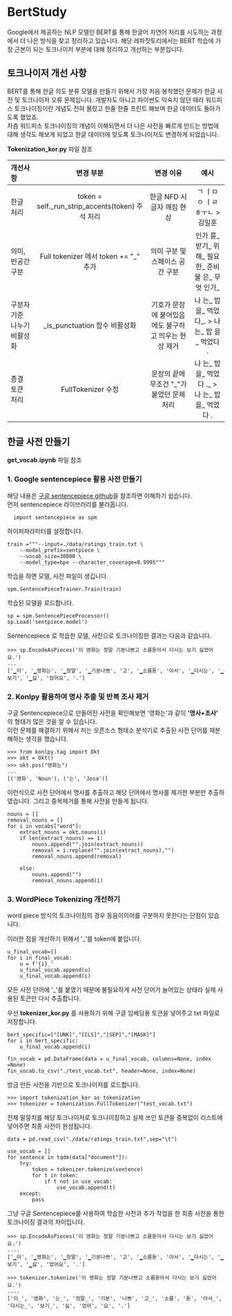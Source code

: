 # BertStudy
Google에서 제공하는 NLP 모델인 BERT를 통해 한글어 자연어 처리를 시도하는 과정에서 더 나은 방식을 찾고 정리하고 있습니다.
해당 레파짓토리에서는 BERT 학습에 가장 근본이 되는 토크나이저 부분에 대해 정리하고 개선하는 부분입니다.



## 토크나이저 개선 사항
BERT를 통해 한글 의도 분류 모델을 만들기 위해서 가장 처음 봉착했던 문제가 한글 사전 및 토크나이저 오류 문제입니다.
개발자도 아니고 파이썬도 익숙치 않던 때라 워드피스 토크나이징이란 개념도 전혀 몰랐고 한줄 한줄 프린트 해보며 한글 데이터도 돌아가도록 했었죠.   
차츰 워드피스 토크나이징의 개념이 이해되면서 더 나은 사전을 빠르게 만드는 방법에 대해 생각도 해보게 되었고 한글 데이터에 맞도록 토크나이저도 변경하게 되었습니다.

**Tokenization_kor.py** 파일 참조

|개선사항|변경 부분|변경 이유|예시|
|:-----|:---:|:---:|:---:|
|한글 처리|token = self._run_strip_accents(token) 주석 처리|한글 NFD 시 글자 깨짐 현상|ㄱ ㅣㅁ ㅇ ㅣㄹ ㅎㅜㄴ > 김일훈|
|의미, 빈공간 구분| Full tokenizer 에서 token += "_" 추가 |의미 구분 및 스페이스 공간 구분|인가 를_ 받기_ 위해_ 필요한_ 준비물 은_ 무엇 인가_|
|구분자 기준 나누기 비활성화|_is_punctuation 함수 비활성화|기호가 문장에 붙어있음에도 불구하고 띄우는 현상 제거|나 는_ 밥 을_ 먹었다_. > 나 는_ 밥 을_ 먹었다 .|
|종결 토큰 처리|FullTokenizer 수정|문장의 끝에 무조건 "\_"가 붙었던 문제 처리|나 는_ 밥 을_ 먹었다 ._  > 나 는_ 밥 을_ 먹었다 .|


## 한글 사전 만들기
**get_vocab.ipynb** 파일 참조

### 1. Google sentencepiece 활용 사전 만들기

해당 내용은 [구글 sentencepiece github](https://github.com/google/sentencepiece)을 참조하면 이해하기 쉽습니다.   
먼저 sentencepiece 라이브러리를 불러옵니다.
```
  import sentencepiece as spm
```
하이퍼파라미터를 설정합니다.
```
train ="""--input=./data/ratings_train.txt \
    --model_prefix=sentpiece \
    --vocab_size=30000 \
    --model_type=bpe --character_coverage=0.9995"""
```
학습을 하면 모델, 사전 파일이 생깁니다.
```
spm.SentencePieceTrainer.Train(train)
```

학습된 모델을 로드합니다.
```
sp = spm.SentencePieceProcessor()
sp.Load('sentpiece.model')
```
Sentencepiece 로 학습한 모델, 사전으로 토크나이징한 결과는 다음과 같습니다.
```
>>> sp.EncodeAsPieces('이 영화는 정말 기분나쁘고 소름돋아서 다시는 보기 싫었어요.')
...
['▁이', '▁영화는', '▁정말', '▁기분나쁘', '고', '▁소름돋', '아서', '▁다시는', '▁보기', '▁싫', '었어요', '.']
```
### 2. Konlpy 활용하여 명사 추출 및 반복 조사 제거
구글 Sentencepiece으로 만들어진 사전을 확인해보면 '영화는'과 같이 **'명사+조사'** 의 형태가 많은 것을 알 수 있습니다.    
이런 문제를 해결하기 위해서 저는 오픈소스 형태소 분석기로 추출된 사전 단어를 재분해하는 생각을 했습니다. 

```
>>> from konlpy.tag import Okt
>>> okt = Okt()
>>> okt.pos("영화는")
...
[('영화', 'Noun'), ('는', 'Josa')]
```

이런식으로 사전 단어에서 명사를 추출하고 해당 단어에서 명사를 제거한 부분만 추출하였습니다. 그리고 중복제거를 통해 사전을 만들게 됩니다.
```
nouns = []
removal_nouns = []
for i in vocabs["word"]:
    extract_nouns = okt.nouns(i)
    if len(extract_nouns) == 1:
        nouns.append("".join(extract_nouns))           
        removal = i.replace("".join(extract_nouns),"") 
        removal_nouns.append(removal)
        
    else:
        nouns.append("")
        removal_nouns.append(i)  
```

### 3. WordPiece Tokenizing 개선하기
word piece 방식의 토크나이징의 경우 동음이의어를 구분하지 못한다는 단점이 있습니다.

이러한 점을 개선하기 위해서 '\_'를 token에 붙입니다.
```
u_final_vocab=[]
for i in final_vocab:
    u = f'{i}_'
    u_final_vocab.append(u)
    u_final_vocab.append(i)  
```

모든 사전 단어에 '\_'를 붙였기 때문에 불필요하게 사전 단어가 늘어있는 상태라 실제 사용된 토큰만 다시 추출합니다.

우선 **tokenizer_kor.py** 를 사용하기 위해 구글 임베딩용 토큰을 넣어주고 txt 파일로 저장합니다.
```
bert_specific=["[UNK]","[CLS]","[SEP]","[MASK]"]
for i in bert_specific:
    u_final_vocab.append(i)
    
fin_vocab = pd.DataFrame(data = u_final_vocab, columns=None, index =None)
fin_vocab.to_csv("./test_vocab.txt", header=None, index=None)
```

방금 만든 사전을 기반으로 토크나이저를 로드합니다.
```
>>> import tokenization_kor as tokenization
>>> tokenizer = tokenization.FullTokenizer("test_vocab.txt")
```

전체 말뭉치를 해당 토크나이저로 토크나이징하고 실제 쓰인 토큰을 중복없이 리스트에 넣어주면 최종 사전이 완성됩니다.
```
data = pd.read_csv("./data/ratings_train.txt",sep="\t")

use_vocab = []
for sentence in tqdm(data["document"]):
    try:
        token = tokenizer.tokenize(sentence)
        for t in token:
            if t not in use_vocab:
                use_vocab.append(t)
    except:
        pass
```

그냥 구글 Sentencepiece를 사용하여 학습한 사전과 추가 작업을 한 최종 사전을 통한 토크나이징 결과의 차이입니다.
```
>>> sp.EncodeAsPieces('이 영화는 정말 기분나쁘고 소름돋아서 다시는 보기 싫었어요.')
....
['▁이', '▁영화는', '▁정말', '▁기분나쁘', '고', '▁소름돋', '아서', '▁다시는', '▁보기', '▁싫', '었어요', '.']

>>> tokenizer.tokenize('이 영화는 정말 기분나쁘고 소름돋아서 다시는 보기 싫었어요.')
....
['이_', '영화', '는_', '정말_', '기분', '나쁘', '고_', '소름', '돋', '아서_', '다시는_', '보기_', '싫', '었어', '요', '.']
```

